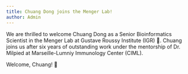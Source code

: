 ```yaml
---
title: Chuang Dong joins the Menger Lab!
author: Admin
---
```


We are thrilled to welcome Chuang Dong as a Senior Bioinformatics Scientist in the Menger Lab at Gustave Roussy Institute (IGR) 🎉. 
Chuang joins us after six years of outstanding work under the mentorship of Dr. Milpied at Marseille-Lumniy Immunology Center (CIML). 

Welcome, Chuang! 👏


